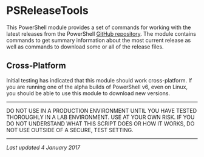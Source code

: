 # PSReleaseTools #

This PowerShell module provides a set of commands for working with the latest releases from the PowerShell [GitHub repository](https://github.com/PowerShell/PowerShell). The module contains commands to get summary information about the most current release as well as commands to download some or all of the release files.

## Cross-Platform
Initial testing has indicated that this module should work cross-platform. If you are running one of the alpha builds of PowerShell v6, even on Linux, you should be able to use this module to download new versions.

****************************************************************
DO NOT USE IN A PRODUCTION ENVIRONMENT UNTIL YOU HAVE TESTED 
THOROUGHLY IN A LAB ENVIRONMENT. USE AT YOUR OWN RISK. IF YOU DO 
NOT UNDERSTAND WHAT THIS SCRIPT DOES OR HOW IT WORKS, DO NOT USE
OUTSIDE OF A SECURE, TEST SETTING.      
****************************************************************

*Last updated 4 January 2017*
